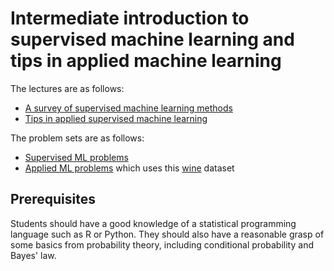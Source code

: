 # Intermediate introduction to supervised machine learning and tips in applied machine learning

The lectures are as follows:

- [A survey of supervised machine learning methods](lectures/intro_to_applied_ml.html)
- [Tips in applied supervised machine learning](lectures/intro_to_ml_supervised.html)

The problem sets are as follows:

- [Supervised ML problems](s_problems_supervised.html)
- [Applied ML problems](s_problems_applied.nh.html) which uses this [wine](winemag-data_first150k.csv) dataset

## Prerequisites

Students should have a good knowledge of a statistical programming language such as R or Python. They should also have a reasonable grasp of some basics from probability theory, including conditional probability and Bayes' law.
